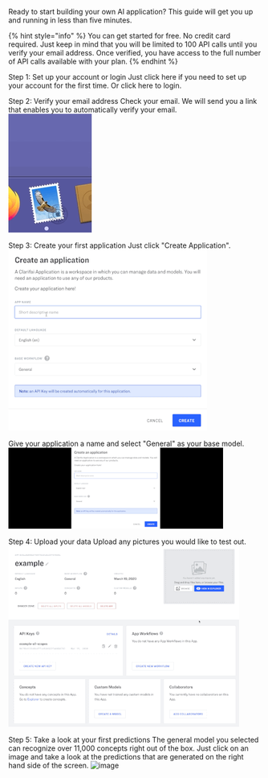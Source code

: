 Ready to start building your own AI application? This guide will get you up and running in less than five minutes.

{% hint style="info" %}
You can get started for free. No credit card required. Just keep in mind that you will be limited to 100 API calls until you verify your email address. Once verified, you have access to the full number of API calls available with your plan.
{% endhint %}

Step 1: Set up your account or login
Just click here if you need to set up your account for the first time.
Or click here to login. 

Step 2: Verify your email address
Check your email. We will send you a link that enables you to automatically verify your email. 
![image](/images/verify_emal2.gif)

Step 3: Create your first application
Just click "Create Application". 
![image](/images/create_application_too.gif)

Give your application a name and select "General" as your base model.
![image](/images/create_application2.gif)

Step 4: Upload your data
Upload any pictures you would like to test out. 
![image](/images/upload_images.gif)

Step 5: Take a look at your first predictions
The general model you selected can recognize over 11,000 concepts right out of the box. Just click on an image and take a look at the predictions that are generated on the right hand side of the screen.
![image](/images/predict2.gif)
